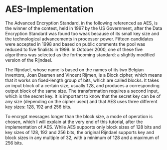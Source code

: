 # AES-Implementation

The Advanced Encryption Standard, in the following referenced as AES, is the winner of the contest, held in 1997 by the US Government, after the Data Encryption Standard was found too weak because of its small key size and the technological advancements in processor power. Fifteen candidates were accepted in 1998 and based on public comments the pool was reduced to five finalists in 1999. In October 2000, one of these five algorithms was selected as the forthcoming standard: a slightly modified version of the Rijndael.

The Rijndael, whose name is based on the names of its two Belgian inventors, Joan Daemen and Vincent Rijmen, is a Block cipher, which means that it works on fixed-length group of bits, which are called blocks. It takes an input block of a certain size, usually 128, and produces a corresponding output block of the same size. The transformation requires a second input, which is the secret key. It is important to know that the secret key can be of any size (depending on the cipher used) and that AES uses three different key sizes: 128, 192 and 256 bits.

To encrypt messages longer than the block size, a mode of operation is chosen, which I will explain at the very end of this tutorial, after the implementation of AES. While AES supports only block sizes of 128 bits and key sizes of 128, 192 and 256 bits, the original Rijndael supports key and block sizes in any multiple of 32, with a minimum of 128 and a maximum of 256 bits.
